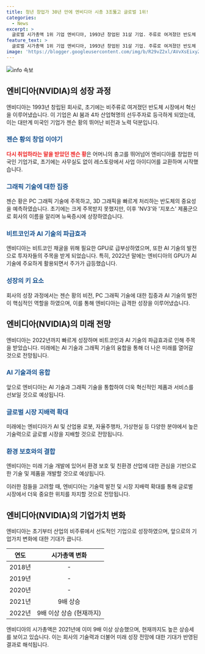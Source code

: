 ```yaml
---
title: 청년 창업가 30년 만에 엔비디아 시총 3조뚫고 글로벌 1위!
categories:
  - News
excerpt: >
  글로벌 시가총액 1위 기업 엔비디아, 1993년 창업된 31살 기업. 주류로 여겨졌던 반도체 기업이 AI 붐을 타며 혁신 기업으로 성장. 창업가는 처음에 사무실 없이 레스토랑에서 사업구상, 게임용 PC GPU 시장에서 주목 받음. 비트코인 열풍과 코로나19로 성장, 챗GPT 개발 등 GPU 주문 증가로 시총 9배 불어.详Contacts: 최진석 특파원, iskra@hankyung.com
feature_text: >
  글로벌 시가총액 1위 기업 엔비디아, 1993년 창업된 31살 기업. 주류로 여겨졌던 반도체 기업이 AI 붐을 타며 혁신 기업으로 성장. 창업가는 처음에 사무실 없이 레스토랑에서 사업구상, 게임용 PC GPU 시장에서 주목 받음. 비트코인 열풍과 코로나19로 성장, 챗GPT 개발 등 GPU 주문 증가로 시총 9배 불어.详Contacts: 최진석 특파원, iskra@hankyung.com
image: 'https://blogger.googleusercontent.com/img/b/R29vZ2xl/AVvXsEixyZcFfHzMRdzZMjFBmAUKJYCLCGyLL1o632UiGVXcaFdKo_bkvkuCioo0uUKlGfBVcT3P84aROyZIXSBEx3Aw5nCQ3pTgDom1WDC4m8eifvWiAmWEEVb4x6G_l8C0QH225ldMjyaFvpxGEBGNO37VmDTDMHGhJPq73UglMfDca1-0aw/s1600/blogspot.png'
---
```


<p><img src="https://blogger.googleusercontent.com/img/b/R29vZ2xl/AVvXsEixyZcFfHzMRdzZMjFBmAUKJYCLCGyLL1o632UiGVXcaFdKo_bkvkuCioo0uUKlGfBVcT3P84aROyZIXSBEx3Aw5nCQ3pTgDom1WDC4m8eifvWiAmWEEVb4x6G_l8C0QH225ldMjyaFvpxGEBGNO37VmDTDMHGhJPq73UglMfDca1-0aw/s1600/blogspot.png" alt="info 속보" /></p>

<h2 data-ke-size="size26">엔비디아(NVIDIA)의 성장 과정</h2>

<p data-ke-size="size16">엔비디아는 1993년 창립된 회사로, 초기에는 비주류로 여겨졌던 반도체 시장에서 혁신을 이루어냈습니다. 이 기업은 AI 붐과 4차 산업혁명의 선두주자로 등극하게 되었는데, 이는 대만계 미국인 기업가 젠슨 황의 뛰어난 비전과 노력 덕분입니다.</p>

<h3><b><span style="color: #1a5490;">젠슨 황의 창업 이야기</span></b></h3>

<p data-ke-size="size16"><b><span style="color: #ee2323;">다시 취업하라는 말을 받았던 젠슨 황</span></b>은 어머니의 충고를 뛰어넘어 엔비디아를 창업한 미국인 기업가로, 초기에는 사무실도 없이 레스토랑에서 사업 아이디어를 교환하며 시작했습니다.</p>

<h3><b><span style="color: #1a5490;">그래픽 기술에 대한 집중</span></b></h3>

<p data-ke-size="size16">젠슨 황은 PC 그래픽 기술에 주목하고, 3D 그래픽을 빠르게 처리하는 반도체의 중요성을 예측하였습니다. 초기에는 크게 주목받지 못했지만, 이후 'NV3'와 '지포스' 제품군으로 회사의 이름을 알리며 뉴욕증시에 상장하였습니다.</p>

<h3><b><span style="color: #1a5490;">비트코인과 AI 기술의 파급효과</span></b></h3>

<p data-ke-size="size16">엔비디아는 비트코인 채굴을 위해 필요한 GPU로 급부상하였으며, 또한 AI 기술의 발전으로 투자자들의 주목을 받게 되었습니다. 특히, 2022년 말에는 엔비디아의 GPU가 AI 기술에 주요하게 활용되면서 주가가 급등했습니다.</p>

<h3><b><span style="color: #1a5490;">성장의 키 요소</span></b></h3>

<p data-ke-size="size16">회사의 성장 과정에서는 젠슨 황의 비전, PC 그래픽 기술에 대한 집중과 AI 기술의 발전이 핵심적인 역할을 하였으며, 이를 통해 엔비디아는 급격한 성장을 이루어냈습니다.</p>

<h2 data-ke-size="size26">엔비디아(NVIDIA)의 미래 전망</h2>

<p data-ke-size="size16">엔비디아는 2022년까지 빠르게 성장하며 비트코인과 AI 기술의 파급효과로 인해 주목을 받았습니다. 미래에는 AI 기술과 그래픽 기술의 융합을 통해 더 나은 미래를 열어갈 것으로 전망됩니다.</p>

<h3><b><span style="color: #1a5490;">AI 기술과의 융합</span></b></h3>

<p data-ke-size="size16">앞으로 엔비디아는 AI 기술과 그래픽 기술을 통합하여 더욱 혁신적인 제품과 서비스를 선보일 것으로 예상됩니다.</p>

<h3><b><span style="color: #1a5490;">글로벌 시장 지배력 확대</span></b></h3>

<p data-ke-size="size16">미래에는 엔비디아가 AI 및 산업용 로봇, 자율주행차, 가상현실 등 다양한 분야에서 높은 기술력으로 글로벌 시장을 지배할 것으로 전망됩니다.</p>

<h3><b><span style="color: #1a5490;">환경 보호와의 결합</span></b></h3>

<p data-ke-size="size16">엔비디아는 미래 기술 개발에 있어서 환경 보호 및 친환경 산업에 대한 관심을 기반으로 한 기술 및 제품을 개발할 것으로 예상됩니다.</p>

<p>이러한 점들을 고려할 때, 엔비디아는 기술력 발전 및 시장 지배력 확대를 통해 글로벌 시장에서 더욱 중요한 위치를 차지할 것으로 전망됩니다. </p>

<h2 data-ke-size="size26">엔비디아(NVIDIA)의 기업가치 변화</h2>

<p data-ke-size="size16">엔비디아는 초기부터 산업의 비주류에서 선도적인 기업으로 성장하였으며, 앞으로의 기업가치 변화에 대한 기대가 큽니다.</p>

<table>
    <thead>
        <tr>
            <th style="text-align: center;">연도</th>
            <th style="text-align: center;">시가총액 변화</th>
        </tr>
    </thead>
    <tbody>
        <tr>
            <td style="text-align: center;">2018년</td>
            <td style="text-align: center;">-</td>
        </tr>
        <tr>
            <td style="text-align: center;">2019년</td>
            <td style="text-align: center;">-</td>
        </tr>
        <tr>
            <td style="text-align: center;">2020년</td>
            <td style="text-align: center;">-</td>
        </tr>
        <tr>
            <td style="text-align: center;">2021년</td>
            <td style="text-align: center;">9배 상승</td>
        </tr>
        <tr>
            <td style="text-align: center;">2022년</td>
            <td style="text-align: center;">9배 이상 상승 (현재까지)</td>
        </tr>
    </tbody>
</table>

<p data-ke-size="size16">엔비디아의 시가총액은 2021년에 이미 9배 이상 상승했으며, 현재까지도 높은 상승세를 보이고 있습니다. 이는 회사의 기술력과 더불어 미래 성장 전망에 대한 기대가 반영된 결과로 해석됩니다.</p>

